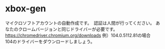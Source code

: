# xbox-gen
マイクロソフトアカウントの自動作成です。　認証は人間が行ってください。
あなたのクロームバージョンと同じドライバーが必要です。
https://chromedriver.chromium.org/downloads
例）104.0.5112.81の場合　104のドライバーをダウンロードしましょう。
